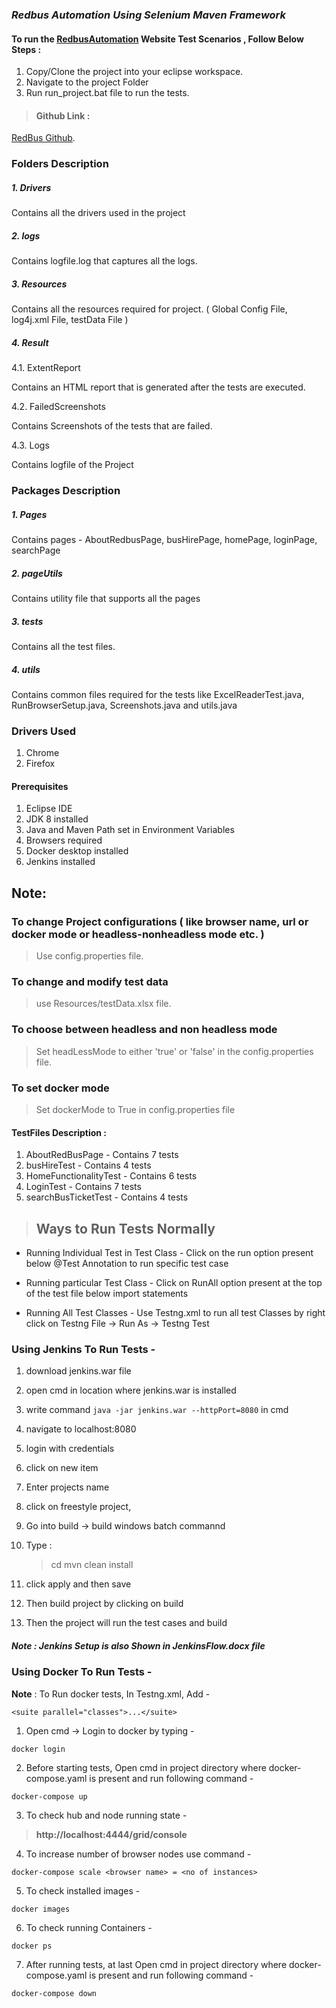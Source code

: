 ### _Redbus Automation Using Selenium Maven Framework_
#### To run the [RedbusAutomation](https://www.redbus.in/) Website Test Scenarios , Follow Below Steps :

1. Copy/Clone the project into your eclipse workspace.
2. Navigate to the project Folder
3. Run run_project.bat file to run the tests.

> #### Github Link :

[RedBus Github](https://github.com/prak20/Redbus_QA_Project).
### Folders Description
##### 1. Drivers
Contains all the drivers used in the project
##### 2. logs
Contains logfile.log that captures all the logs.
##### 3. Resources
Contains all the resources required for project. ( Global Config File, log4j.xml File, testData File )
##### 4. Result
4.1. ExtentReport

Contains an HTML report that is generated after the tests are executed.

4.2. FailedScreenshots

Contains Screenshots of the tests that are failed.

4.3. Logs

Contains logfile of the Project

### Packages Description
##### 1. Pages
Contains pages - AboutRedbusPage, busHirePage, homePage, loginPage, searchPage
##### 2. pageUtils
Contains utility file that supports all the pages
##### 3. tests
Contains all the test files.
#####  4. utils
Contains common files required for the tests like ExcelReaderTest.java, RunBrowserSetup.java,  Screenshots.java and utils.java

### Drivers Used
1. Chrome
2. Firefox

#### Prerequisites
1. Eclipse IDE
2. JDK 8 installed
3. Java and Maven Path set in Environment Variables
3. Browsers required 
4. Docker desktop installed 
5. Jenkins installed

## Note:
### To change Project configurations ( like browser name, url or docker mode or headless-nonheadless mode etc. )
>  Use config.properties file.

### To change and modify test data 
>use Resources/testData.xlsx file.

### To choose between headless and non headless mode
>Set headLessMode to either 'true' or 'false' in the config.properties file.
 
### To set docker mode
>Set dockerMode to True in config.properties file


#### TestFiles Description :
1. AboutRedBusPage - Contains 7  tests
2. busHireTest - Contains 4  tests
3. HomeFunctionalityTest - Contains 6  tests
4. LoginTest - Contains 7  tests
5. searchBusTicketTest - Contains 4  tests

> ## Ways to Run Tests Normally

- Running Individual Test in Test Class - Click on the run option present below @Test Annotation to run specific test case

- Running particular Test Class - Click on RunAll option present at the top of the test file below import statements

- Running All Test Classes - Use Testng.xml to run all test Classes by right click on Testng File -> Run As -> Testng Test

### Using Jenkins To Run Tests - 
1. download jenkins.war file
2. open cmd in location where jenkins.war is installed 
3. write command `java -jar jenkins.war --httpPort=8080` in cmd 
4. navigate to localhost:8080
5. login with credentials
6. click on new item
7. Enter projects name
8. click on freestyle project, 
9. Go into build -> build windows batch commannd
10. Type :

	> cd <project path>
	> mvn clean install 
	
11. click apply and then save
12. Then build project by clicking on build
13. Then the project will run the test cases and build

##### Note : Jenkins Setup is also Shown in JenkinsFlow.docx file



### Using Docker To Run Tests - 


**Note** : To Run docker tests, In Testng.xml, Add - 
 
```
<suite parallel="classes">...</suite>
```
 
1. Open cmd -> Login to docker by typing -

`docker login`

2. Before starting tests, Open cmd in project directory where docker-compose.yaml is present and run following command - 

`docker-compose up`

3. To check hub and node running state -

> **http://localhost:4444/grid/console**
 
4. To increase number of browser nodes use command -

`docker-compose scale <browser name> = <no of instances>`

5. To check installed images - 

`docker images`

6. To check running Containers -

`docker ps`

7.  After running tests, at last Open cmd in project directory where docker-compose.yaml is present and run following command - 

`docker-compose down`






